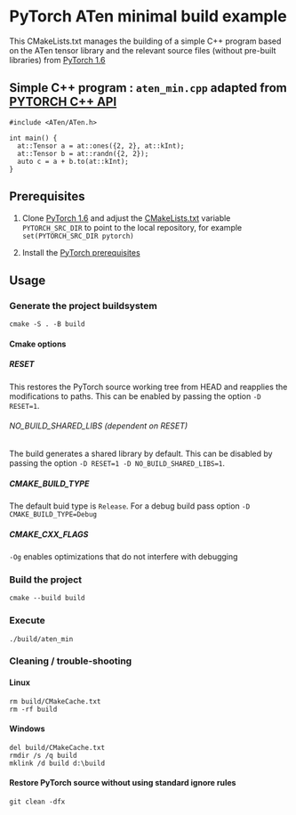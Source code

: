 # PyTorch ATen minimal build example 

This CMakeLists.txt manages the building of a simple C++ program based on the ATen tensor library and the relevant source files (without pre-built libraries) from [PyTorch 1.6](https://github.com/pytorch/pytorch/tree/1.6)

## Simple C++ program : `aten_min.cpp` adapted from [PYTORCH C++ API](https://pytorch.org/cppdocs/)

    #include <ATen/ATen.h>

    int main() {
      at::Tensor a = at::ones({2, 2}, at::kInt);
      at::Tensor b = at::randn({2, 2});
      auto c = a + b.to(at::kInt);
    }

## Prerequisites

1. Clone [PyTorch 1.6](https://github.com/pytorch/pytorch/tree/1.6) and adjust the [CMakeLists.txt](CMakeLists.txt) variable `PYTORCH_SRC_DIR` to point to the local repository, for example `set(PYTORCH_SRC_DIR pytorch)`

2. Install the [PyTorch prerequisites](https://github.com/pytorch/pytorch/tree/1.6#from-source)

## Usage
### Generate the project buildsystem
    cmake -S . -B build
#### Cmake options
##### RESET
This restores the PyTorch source working tree from HEAD and reapplies the modifications to paths. This can be enabled by passing the option `-D RESET=1`.
###### NO_BUILD_SHARED_LIBS (dependent on RESET)
The build generates a shared library by default. This can be disabled by passing the option `-D RESET=1 -D NO_BUILD_SHARED_LIBS=1`.
##### CMAKE_BUILD_TYPE 
The default buid type is `Release`. For a debug build pass option `-D CMAKE_BUILD_TYPE=Debug`
##### CMAKE_CXX_FLAGS
`-Og` enables optimizations that do not interfere with debugging
### Build the project
    cmake --build build
### Execute
    ./build/aten_min
### Cleaning / trouble-shooting
#### Linux
    rm build/CMakeCache.txt
    rm -rf build
#### Windows
    del build/CMakeCache.txt
    rmdir /s /q build
    mklink /d build d:\build
#### Restore PyTorch source without using standard ignore rules
    git clean -dfx

